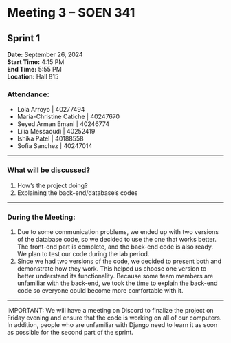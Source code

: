 # Meeting 3 – SOEN 341  
## Sprint 1

**Date:** September 26, 2024  
**Start Time:** 4:15 PM  
**End Time:** 5:55 PM  
**Location:** Hall 815

### Attendance:
- Lola Arroyo | 40277494
- Maria-Christine Catiche | 40247670
- Seyed Arman Emani | 40246774
- Lilia Messaoudi | 40252419
- Ishika Patel | 40188558
- Sofia Sanchez | 40247014


---

### What will be discussed?
1. How’s the project doing?
2. Explaining the back-end/database’s codes 


---

### During the Meeting:
1. Due to some communication problems, we ended up with two versions of the database code, so we decided to use the one that works better. The front-end part is complete, and the back-end code is also ready. We plan to test our code during the lab period.
2. Since we had two versions of the code, we decided to present both and demonstrate how they work. This helped us choose one version to better understand its functionality. Because some team members are unfamiliar with the back-end, we took the time to explain the back-end code so everyone could become more comfortable with it.

---

IMPORTANT: We will have a meeting on Discord to finalize the project on Friday evening and ensure that the code is working on all of our computers. In addition, people who are unfamiliar with Django need to learn it as soon as possible for the second part of the sprint.

